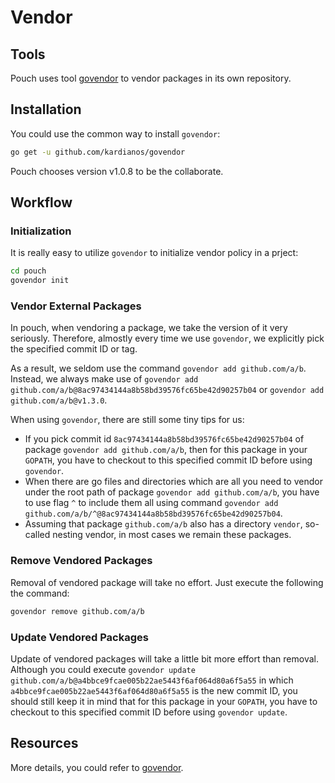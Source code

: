 # Vendor

## Tools

Pouch uses tool [govendor](https://github.com/kardianos/govendor) to vendor packages in its own repository.

## Installation

You could use the common way to install `govendor`:

```bash
go get -u github.com/kardianos/govendor
```

Pouch chooses version v1.0.8 to be the collaborate. 

## Workflow

### Initialization

It is really easy to utilize `govendor` to initialize vendor policy in a prject:

```bash
cd pouch
govendor init
```

### Vendor External Packages

In pouch, when vendoring a package, we take the version of it very seriously. Therefore, almostly every time we use `govendor`, we explicitly pick the specified commit ID or tag.

As a result, we seldom use the command `govendor add github.com/a/b`. Instead, we always make use of `govendor add github.com/a/b@8ac97434144a8b58bd39576fc65be42d90257b04` or `govendor add github.com/a/b@v1.3.0`.

When using `govendor`, there are still some tiny tips for us:

* If you pick commit id `8ac97434144a8b58bd39576fc65be42d90257b04` of package `govendor add github.com/a/b`, then for this package in your `GOPATH`, you have to checkout to this specified commit ID before using `govendor`.
* When there are go files and directories which are all you need to vendor under the root path of package `govendor add github.com/a/b`, you have to use flag `^` to include them all using command `govendor add github.com/a/b/^@8ac97434144a8b58bd39576fc65be42d90257b04`.
* Assuming that package `github.com/a/b` also has a directory `vendor`, so-called nesting vendor, in most cases we remain these packages.

### Remove Vendored Packages

Removal of vendored package will take no effort. Just execute the following the command:

```bash
govendor remove github.com/a/b
```

### Update Vendored Packages

Update of vendored packages will take a little bit more effort than removal. Although you could execute `govendor update github.com/a/b@a4bbce9fcae005b22ae5443f6af064d80a6f5a55` in which `a4bbce9fcae005b22ae5443f6af064d80a6f5a55` is the new commit ID, you should still keep it in mind that for this package in your `GOPATH`, you have to checkout to this specified commit ID before using `govendor update`.

## Resources

More details, you could refer to [govendor](https://github.com/kardianos/govendor).



